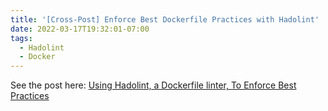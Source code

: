 ```yaml
---
title: '[Cross-Post] Enforce Best Dockerfile Practices with Hadolint'
date: 2022-03-17T19:32:01-07:00
tags:
  - Hadolint
  - Docker
---
```


See the post here: [Using Hadolint, a Dockerfile linter, To Enforce Best Practices](https://www.containiq.com/post/hadolint)
